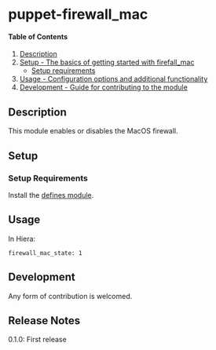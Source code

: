 # puppet-firewall_mac

#### Table of Contents

1. [Description](#description)
1. [Setup - The basics of getting started with firefall_mac](#setup)
    * [Setup requirements](#setup-requirements)
1. [Usage - Configuration options and additional functionality](#usage)
1. [Development - Guide for contributing to the module](#development)

## Description

This module enables or disables the MacOS firewall.

## Setup

### Setup Requirements 

Install the [defines module](https://github.com/mevalke/puppet-defines.git).

## Usage

In Hiera:
```
firewall_mac_state: 1
```

## Development

Any form of contribution is welcomed.

## Release Notes

0.1.0: First release
